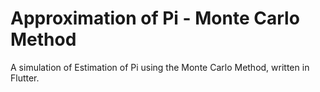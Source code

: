 # Approximation of Pi - Monte Carlo Method

A simulation of Estimation of Pi using the Monte Carlo Method, written in Flutter.
